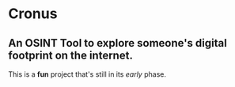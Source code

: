 # Cronus

## An OSINT Tool to explore someone's digital footprint on the internet.

This is a **fun** project that's still in its _early_ phase.
